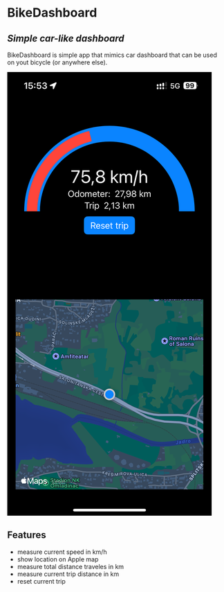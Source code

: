 # BikeDashboard
## _Simple car-like dashboard_

BikeDashboard is simple app that mimics car dashboard that can be used on yout bicycle (or anywhere else).

![BikeDashboard screenshot](resources/bike_dashboard_screenshot.PNG "App preview")

## Features

- measure current speed in km/h
- show location on Apple map
- measure total distance traveles in km
- measure current trip distance in km
- reset current trip
